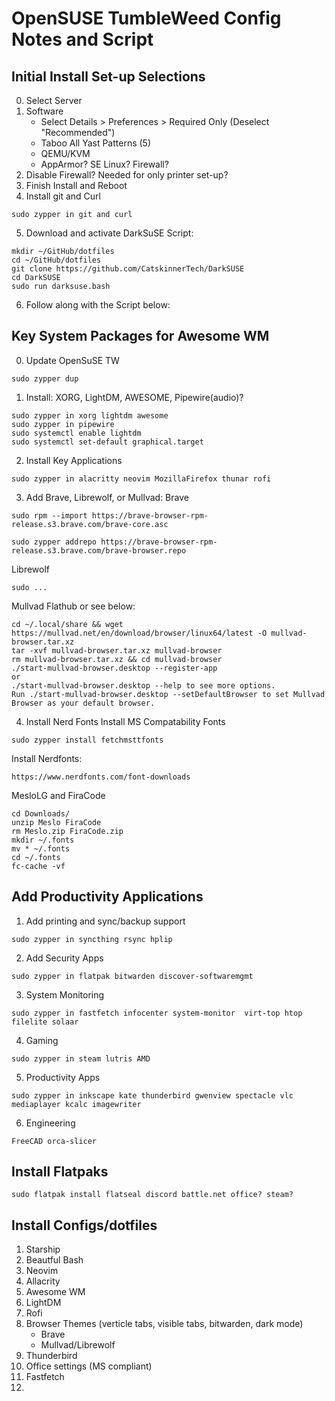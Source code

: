 # OpenSUSE TumbleWeed Config Notes and Script

## Initial Install Set-up Selections
0. Select Server
1. Software 
    - Select Details > Preferences > Required Only (Deselect "Recommended")
    - Taboo All Yast Patterns (5)
    - QEMU/KVM
    - AppArmor? SE Linux? Firewall?
2. Disable Firewall? Needed for only printer set-up?
3. Finish Install and Reboot
4. Install git and Curl
```
sudo zypper in git and curl
```
5. Download and activate DarkSuSE Script:
```
mkdir ~/GitHub/dotfiles
cd ~/GitHub/dotfiles
git clone https://github.com/CatskinnerTech/DarkSUSE
cd DarkSUSE
sudo run darksuse.bash
```
6. Follow along with the Script below:

## Key System Packages for Awesome WM
0. Update OpenSuSE TW
```
sudo zypper dup
```
1. Install: XORG, LightDM, AWESOME, Pipewire(audio)?
```
sudo zypper in xorg lightdm awesome
sudo zypper in pipewire
sudo systemctl enable lightdm
sudo systemctl set-default graphical.target
```
2. Install Key Applications
```
sudo zypper in alacritty neovim MozillaFirefox thunar rofi
```
3. Add Brave, Librewolf, or Mullvad:
Brave
```
sudo rpm --import https://brave-browser-rpm-release.s3.brave.com/brave-core.asc

sudo zypper addrepo https://brave-browser-rpm-release.s3.brave.com/brave-browser.repo
```
Librewolf
```
sudo ...
```
Mullvad Flathub or see below:
```
cd ~/.local/share && wget https://mullvad.net/en/download/browser/linux64/latest -O mullvad-browser.tar.xz
tar -xvf mullvad-browser.tar.xz mullvad-browser
rm mullvad-browser.tar.xz && cd mullvad-browser
./start-mullvad-browser.desktop --register-app
or
./start-mullvad-browser.desktop --help to see more options.
Run ./start-mullvad-browser.desktop --setDefaultBrowser to set Mullvad Browser as your default browser.
```
4. Install Nerd Fonts
Install MS Compatability Fonts
```
sudo zypper install fetchmsttfonts
```
Install Nerdfonts:
```
https://www.nerdfonts.com/font-downloads
```
MesloLG and FiraCode
```
cd Downloads/
unzip Meslo FiraCode
rm Meslo.zip FiraCode.zip
mkdir ~/.fonts
mv * ~/.fonts
cd ~/.fonts
fc-cache -vf
```

## Add Productivity Applications
1. Add printing and sync/backup support
```
sudo zypper in syncthing rsync hplip
```
2. Add Security Apps
```
sudo zypper in flatpak bitwarden discover-softwaremgmt
```
3. System Monitoring
```
sudo zypper in fastfetch infocenter system-monitor  virt-top htop filelite solaar
```
4. Gaming
```
sudo zypper in steam lutris AMD
```
5. Productivity Apps
```
sudo zypper in inkscape kate thunderbird gwenview spectacle vlc mediaplayer kcalc imagewriter 
```
6. Engineering
```
FreeCAD orca-slicer
```

## Install Flatpaks
```
sudo flatpak install flatseal discord battle.net office? steam?
```

## Install Configs/dotfiles
1. Starship
2. Beautful Bash
3. Neovim
4. Allacrity
5. Awesome WM
6. LightDM
7. Rofi
8. Browser Themes (verticle tabs, visible tabs, bitwarden, dark mode)
    - Brave
    - Mullvad/Librewolf
9. Thunderbird
10. Office settings (MS compliant)
11. Fastfetch
12. 
